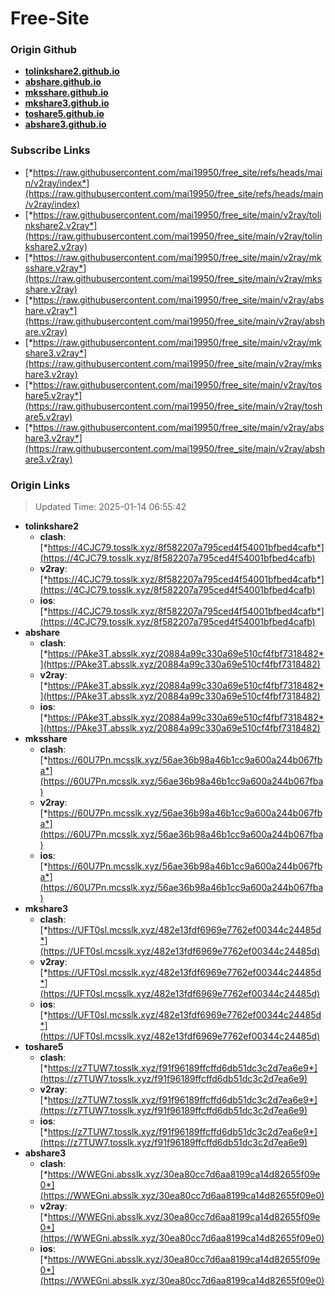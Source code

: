 # Free-Site

### Origin Github

- [**tolinkshare2.github.io**](https://github.com/tolinkshare2/tolinkshare2.github.io)
- [**abshare.github.io**](https://github.com/abshare/abshare.github.io)
- [**mksshare.github.io**](https://github.com/mksshare/mksshare.github.io)
- [**mkshare3.github.io**](https://github.com/mkshare3/mkshare3.github.io)
- [**toshare5.github.io**](https://github.com/toshare5/toshare5.github.io)
- [**abshare3.github.io**](https://github.com/abshare3/abshare3.github.io)

### Subscribe Links

- [*https://raw.githubusercontent.com/mai19950/free_site/refs/heads/main/v2ray/index*](https://raw.githubusercontent.com/mai19950/free_site/refs/heads/main/v2ray/index)
- [*https://raw.githubusercontent.com/mai19950/free_site/main/v2ray/tolinkshare2.v2ray*](https://raw.githubusercontent.com/mai19950/free_site/main/v2ray/tolinkshare2.v2ray)
- [*https://raw.githubusercontent.com/mai19950/free_site/main/v2ray/mksshare.v2ray*](https://raw.githubusercontent.com/mai19950/free_site/main/v2ray/mksshare.v2ray)
- [*https://raw.githubusercontent.com/mai19950/free_site/main/v2ray/abshare.v2ray*](https://raw.githubusercontent.com/mai19950/free_site/main/v2ray/abshare.v2ray)
- [*https://raw.githubusercontent.com/mai19950/free_site/main/v2ray/mkshare3.v2ray*](https://raw.githubusercontent.com/mai19950/free_site/main/v2ray/mkshare3.v2ray)
- [*https://raw.githubusercontent.com/mai19950/free_site/main/v2ray/toshare5.v2ray*](https://raw.githubusercontent.com/mai19950/free_site/main/v2ray/toshare5.v2ray)
- [*https://raw.githubusercontent.com/mai19950/free_site/main/v2ray/abshare3.v2ray*](https://raw.githubusercontent.com/mai19950/free_site/main/v2ray/abshare3.v2ray)

### Origin Links

> Updated Time: 2025-01-14 06:55:42

- **tolinkshare2**
  - **clash**: [*https://4CJC79.tosslk.xyz/8f582207a795ced4f54001bfbed4cafb*](https://4CJC79.tosslk.xyz/8f582207a795ced4f54001bfbed4cafb)
  - **v2ray**: [*https://4CJC79.tosslk.xyz/8f582207a795ced4f54001bfbed4cafb*](https://4CJC79.tosslk.xyz/8f582207a795ced4f54001bfbed4cafb)
  - **ios**: [*https://4CJC79.tosslk.xyz/8f582207a795ced4f54001bfbed4cafb*](https://4CJC79.tosslk.xyz/8f582207a795ced4f54001bfbed4cafb)
- **abshare**
  - **clash**: [*https://PAke3T.absslk.xyz/20884a99c330a69e510cf4fbf7318482*](https://PAke3T.absslk.xyz/20884a99c330a69e510cf4fbf7318482)
  - **v2ray**: [*https://PAke3T.absslk.xyz/20884a99c330a69e510cf4fbf7318482*](https://PAke3T.absslk.xyz/20884a99c330a69e510cf4fbf7318482)
  - **ios**: [*https://PAke3T.absslk.xyz/20884a99c330a69e510cf4fbf7318482*](https://PAke3T.absslk.xyz/20884a99c330a69e510cf4fbf7318482)
- **mksshare**
  - **clash**: [*https://60U7Pn.mcsslk.xyz/56ae36b98a46b1cc9a600a244b067fba*](https://60U7Pn.mcsslk.xyz/56ae36b98a46b1cc9a600a244b067fba)
  - **v2ray**: [*https://60U7Pn.mcsslk.xyz/56ae36b98a46b1cc9a600a244b067fba*](https://60U7Pn.mcsslk.xyz/56ae36b98a46b1cc9a600a244b067fba)
  - **ios**: [*https://60U7Pn.mcsslk.xyz/56ae36b98a46b1cc9a600a244b067fba*](https://60U7Pn.mcsslk.xyz/56ae36b98a46b1cc9a600a244b067fba)
- **mkshare3**
  - **clash**: [*https://UFT0sl.mcsslk.xyz/482e13fdf6969e7762ef00344c24485d*](https://UFT0sl.mcsslk.xyz/482e13fdf6969e7762ef00344c24485d)
  - **v2ray**: [*https://UFT0sl.mcsslk.xyz/482e13fdf6969e7762ef00344c24485d*](https://UFT0sl.mcsslk.xyz/482e13fdf6969e7762ef00344c24485d)
  - **ios**: [*https://UFT0sl.mcsslk.xyz/482e13fdf6969e7762ef00344c24485d*](https://UFT0sl.mcsslk.xyz/482e13fdf6969e7762ef00344c24485d)
- **toshare5**
  - **clash**: [*https://z7TUW7.tosslk.xyz/f91f96189ffcffd6db51dc3c2d7ea6e9*](https://z7TUW7.tosslk.xyz/f91f96189ffcffd6db51dc3c2d7ea6e9)
  - **v2ray**: [*https://z7TUW7.tosslk.xyz/f91f96189ffcffd6db51dc3c2d7ea6e9*](https://z7TUW7.tosslk.xyz/f91f96189ffcffd6db51dc3c2d7ea6e9)
  - **ios**: [*https://z7TUW7.tosslk.xyz/f91f96189ffcffd6db51dc3c2d7ea6e9*](https://z7TUW7.tosslk.xyz/f91f96189ffcffd6db51dc3c2d7ea6e9)
- **abshare3**
  - **clash**: [*https://WWEGni.absslk.xyz/30ea80cc7d6aa8199ca14d82655f09e0*](https://WWEGni.absslk.xyz/30ea80cc7d6aa8199ca14d82655f09e0)
  - **v2ray**: [*https://WWEGni.absslk.xyz/30ea80cc7d6aa8199ca14d82655f09e0*](https://WWEGni.absslk.xyz/30ea80cc7d6aa8199ca14d82655f09e0)
  - **ios**: [*https://WWEGni.absslk.xyz/30ea80cc7d6aa8199ca14d82655f09e0*](https://WWEGni.absslk.xyz/30ea80cc7d6aa8199ca14d82655f09e0)
